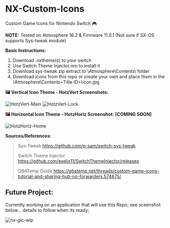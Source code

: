 # NX-Custom-Icons
Custom Game Icons for Nintendo Switch :video_game:

**NOTE:** Tested on Atmosphere 16.2 & Firmware 11.0.1 (Not sure if SX-OS supports Sys-tweak module)

**Basic Instructions:**
1. Download .nxtheme(s) to your switch
2. Use Switch Theme Injector.nro to install it
3. Download sys-tweak.zip extract to \\Atmosphere\Contents\ folder
4. Download icons from this repo or create your own and place them in the \\Atmosphere\Contents\<Title ID>\icon.jpg

**:framed_picture: Vertical Icon Theme - HotzVert Screenshots:**

![HotzVert-Main](https://user-images.githubusercontent.com/7006684/106550700-aa267b80-64e1-11eb-9995-b5a4d5637928.jpg)
![HotzVert-Lock](https://user-images.githubusercontent.com/7006684/106550694-a7c42180-64e1-11eb-9d9f-81cb0ca75d72.jpg)

**:framed_picture: Horizontal Icon Theme - HotzHoriz Screenshot:** 
**[COMING SOON]**

![HotzHoriz-Home](https://user-images.githubusercontent.com/7006684/106550927-228d3c80-64e2-11eb-8576-46dfdb7b9c0d.jpg)

**Sources/References:**

> Sys-Tweak https://github.com/p-sam/switch-sys-tweak
>
> Switch Theme Injector https://github.com/exelix11/SwitchThemeInjector/releases
>
> GBATemp Guide https://gbatemp.net/threads/custom-game-icons-tutorial-and-sharing-hub-no-forwarders.574675/

## Future Project:

Currently working on an application that will use this Repo; see sceenshot below... details to follow when its ready;

![nx-gic-wip](https://user-images.githubusercontent.com/7006684/106698106-21c1dc80-65ae-11eb-8134-697d0536f556.jpg)

